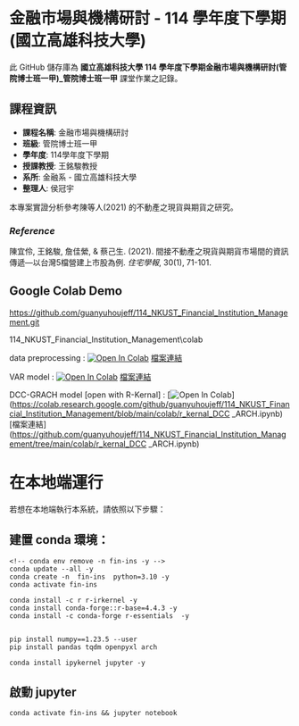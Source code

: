 # 金融市場與機構研討 - 114 學年度下學期 (國立高雄科技大學)


此 GitHub 儲存庫為 **國立高雄科技大學 114 學年度下學期金融市場與機構研討(管院博士班一甲)_管院博士班一甲** 課堂作業之記錄。

## 課程資訊
- **課程名稱**: 金融市場與機構研討
- **班級**: 管院博士班一甲
- **學年度**: 114學年度下學期
- **授課教授**: 王銘駿教授
- **系所**: 金融系 - 國立高雄科技大學
- **整理人**: 侯冠宇

本專案實證分析參考陳等人(2021) 的不動產之現貨與期貨之研究。

### *Reference*
陳宜伶, 王銘駿, 詹佳縈, & 蔡己生. (2021). 間接不動產之現貨與期貨市場間的資訊傳遞—以台灣5檔營建上市股為例. *住宅學報*, 30(1), 71-101.


## Google Colab Demo
https://github.com/guanyuhoujeff/114_NKUST_Financial_Institution_Management.git

114_NKUST_Financial_Institution_Management\colab


data preprocessing : 
[![Open In Colab](https://colab.research.google.com/assets/colab-badge.svg)](https://colab.research.google.com/github/guanyuhoujeff/114_NKUST_Financial_Institution_Management/blob/main/colab/data_preprocessing.ipynb) [檔案連結](https://github.com/guanyuhoujeff/114_NKUST_Financial_Institution_Management/tree/main/colab/data_preprocessing.ipynb)

VAR model : 
[![Open In Colab](https://colab.research.google.com/assets/colab-badge.svg)](https://colab.research.google.com/github/guanyuhoujeff/114_NKUST_Financial_Institution_Management/blob/main/colab/VAR_model.ipynb) [檔案連結](https://github.com/guanyuhoujeff/114_NKUST_Financial_Institution_Management/tree/main/colab/VAR_model.ipynb) 

DCC-GRACH model [open with R-Kernal] : 
[![Open In Colab](https://colab.research.google.com/assets/colab-badge.svg)](https://colab.research.google.com/github/guanyuhoujeff/114_NKUST_Financial_Institution_Management/blob/main/colab/r_kernal_DCC _ARCH.ipynb) [檔案連結](https://github.com/guanyuhoujeff/114_NKUST_Financial_Institution_Management/tree/main/colab/r_kernal_DCC _ARCH.ipynb) 


# 在本地端運行

若想在本地端執行本系統，請依照以下步驟：

## 建置 conda 環境：
```
<!-- conda env remove -n fin-ins -y -->
conda update --all -y 
conda create -n  fin-ins  python=3.10 -y
conda activate fin-ins

conda install -c r r-irkernel -y
conda install conda-forge::r-base=4.4.3 -y
conda install -c conda-forge r-essentials  -y


pip install numpy==1.23.5 --user
pip install pandas tqdm openpyxl arch

conda install ipykernel jupyter -y
```
## 啟動 jupyter
```
conda activate fin-ins && jupyter notebook
```